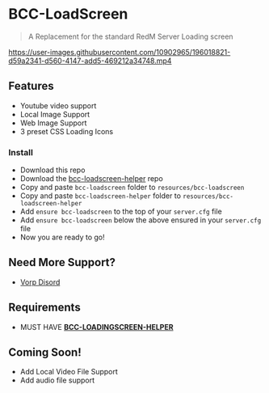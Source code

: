 # BCC-LoadScreen
> A Replacement for the standard RedM Server Loading screen

https://user-images.githubusercontent.com/10902965/196018821-d59a2341-d560-4147-add5-469212a34748.mp4


## Features
- Youtube video support
- Local Image Support
- Web Image Support
- 3 preset CSS Loading Icons

### Install
* Download this repo
* Download the [bcc-loadscreen-helper](https://github.com/BryceCanyonCounty/bcc-loadscreen-helper) repo
* Copy and paste `bcc-loadscreen` folder to `resources/bcc-loadscreen`
* Copy and paste `bcc-loadscreen-helper` folder to `resources/bcc-loadscreen-helper`
* Add `ensure bcc-loadscreen` to the top of your `server.cfg` file
* Add `ensure bcc-loadscreen` below the above ensured in your `server.cfg` file
* Now you are ready to go!

## Need More Support? 
- [Vorp Disord](https://discord.gg/DHGVAbCj7N)

## Requirements
- MUST HAVE [**BCC-LOADINGSCREEN-HELPER**](https://github.com/BryceCanyonCounty/bcc-loadscreen-helper)

## Coming Soon!
- Add Local Video File Support
- Add audio file support
